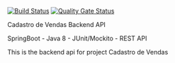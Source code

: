 [![Build Status](https://travis-ci.org/tianacleto1/VendaAPI-Backend-SpringBoot-Java8.svg?branch=master)](https://travis-ci.org/tianacleto1/VendaAPI-Backend-SpringBoot-Java8) [![Quality Gate Status](https://sonarcloud.io/api/project_badges/measure?project=com.anacleto%3Avendas-api-backend&metric=alert_status)](https://sonarcloud.io/dashboard?id=com.anacleto%3Avendas-api-backend)

Cadastro de Vendas Backend API

SpringBoot - Java 8 - JUnit/Mockito - REST API

This is the backend api for project Cadastro de Vendas

